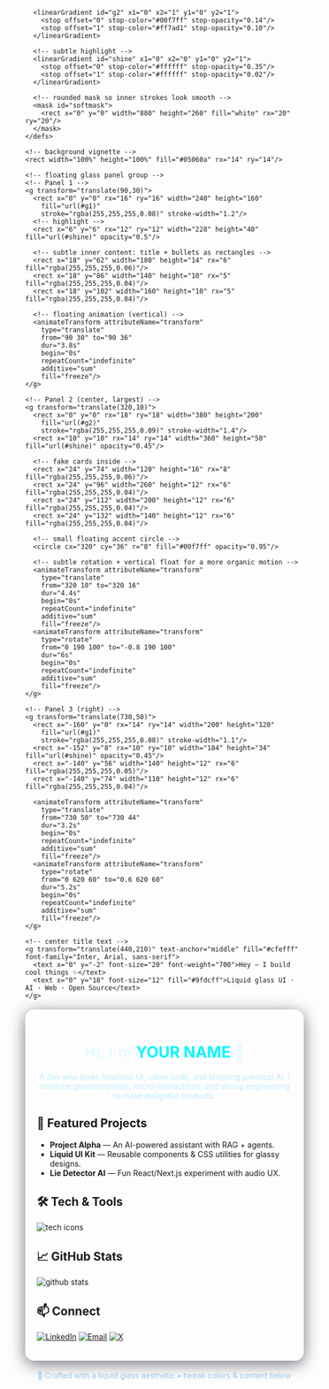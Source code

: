<!-- Liquid Glass — Animated Floating Panels README -->
<p align="center">
  <!-- Animated Liquid Glass SVG (SMIL-based) -->
  <svg width="880" height="260" viewBox="0 0 880 260" xmlns="http://www.w3.org/2000/svg" role="img" aria-label="Liquid glass animated header">
    <defs>
      <!-- soft glass gradient -->
      <linearGradient id="g1" x1="0" x2="1" y1="0" y2="1">
        <stop offset="0" stop-color="#00f7ff" stop-opacity="0.18"/>
        <stop offset="1" stop-color="#7c4dff" stop-opacity="0.12"/>
      </linearGradient>

      <linearGradient id="g2" x1="0" x2="1" y1="0" y2="1">
        <stop offset="0" stop-color="#00f7ff" stop-opacity="0.14"/>
        <stop offset="1" stop-color="#ff7ad1" stop-opacity="0.10"/>
      </linearGradient>

      <!-- subtle highlight -->
      <linearGradient id="shine" x1="0" x2="0" y1="0" y2="1">
        <stop offset="0" stop-color="#ffffff" stop-opacity="0.35"/>
        <stop offset="1" stop-color="#ffffff" stop-opacity="0.02"/>
      </linearGradient>

      <!-- rounded mask so inner strokes look smooth -->
      <mask id="softmask">
        <rect x="0" y="0" width="880" height="260" fill="white" rx="20" ry="20"/>
      </mask>
    </defs>

    <!-- background vignette -->
    <rect width="100%" height="100%" fill="#05060a" rx="14" ry="14"/>

    <!-- floating glass panel group -->
    <!-- Panel 1 -->
    <g transform="translate(90,30)">
      <rect x="0" y="0" rx="16" ry="16" width="240" height="160"
        fill="url(#g1)"
        stroke="rgba(255,255,255,0.08)" stroke-width="1.2"/>
      <!-- highlight -->
      <rect x="6" y="6" rx="12" ry="12" width="228" height="40" fill="url(#shine)" opacity="0.5"/>

      <!-- subtle inner content: title + bullets as rectangles -->
      <rect x="18" y="62" width="180" height="14" rx="6" fill="rgba(255,255,255,0.06)"/>
      <rect x="18" y="86" width="140" height="10" rx="5" fill="rgba(255,255,255,0.04)"/>
      <rect x="18" y="102" width="160" height="10" rx="5" fill="rgba(255,255,255,0.04)"/>

      <!-- floating animation (vertical) -->
      <animateTransform attributeName="transform"
        type="translate"
        from="90 30" to="90 36"
        dur="3.8s"
        begin="0s"
        repeatCount="indefinite"
        additive="sum"
        fill="freeze"/>
    </g>

    <!-- Panel 2 (center, largest) -->
    <g transform="translate(320,10)">
      <rect x="0" y="0" rx="18" ry="18" width="380" height="200"
        fill="url(#g2)"
        stroke="rgba(255,255,255,0.09)" stroke-width="1.4"/>
      <rect x="10" y="10" rx="14" ry="14" width="360" height="50" fill="url(#shine)" opacity="0.45"/>

      <!-- fake cards inside -->
      <rect x="24" y="74" width="120" height="16" rx="8" fill="rgba(255,255,255,0.06)"/>
      <rect x="24" y="96" width="260" height="12" rx="6" fill="rgba(255,255,255,0.04)"/>
      <rect x="24" y="112" width="200" height="12" rx="6" fill="rgba(255,255,255,0.04)"/>
      <rect x="24" y="132" width="140" height="12" rx="6" fill="rgba(255,255,255,0.04)"/>

      <!-- small floating accent circle -->
      <circle cx="320" cy="36" r="8" fill="#00f7ff" opacity="0.95"/>

      <!-- subtle rotation + vertical float for a more organic motion -->
      <animateTransform attributeName="transform"
        type="translate"
        from="320 10" to="320 16"
        dur="4.4s"
        begin="0s"
        repeatCount="indefinite"
        additive="sum"
        fill="freeze"/>
      <animateTransform attributeName="transform"
        type="rotate"
        from="0 190 100" to="-0.8 190 100"
        dur="6s"
        begin="0s"
        repeatCount="indefinite"
        additive="sum"
        fill="freeze"/>
    </g>

    <!-- Panel 3 (right) -->
    <g transform="translate(730,50)">
      <rect x="-160" y="0" rx="14" ry="14" width="200" height="120"
        fill="url(#g1)"
        stroke="rgba(255,255,255,0.08)" stroke-width="1.1"/>
      <rect x="-152" y="8" rx="10" ry="10" width="184" height="34" fill="url(#shine)" opacity="0.45"/>
      <rect x="-140" y="56" width="140" height="12" rx="6" fill="rgba(255,255,255,0.05)"/>
      <rect x="-140" y="74" width="110" height="12" rx="6" fill="rgba(255,255,255,0.04)"/>

      <animateTransform attributeName="transform"
        type="translate"
        from="730 50" to="730 44"
        dur="3.2s"
        begin="0s"
        repeatCount="indefinite"
        additive="sum"
        fill="freeze"/>
      <animateTransform attributeName="transform"
        type="rotate"
        from="0 620 60" to="0.6 620 60"
        dur="5.2s"
        begin="0s"
        repeatCount="indefinite"
        additive="sum"
        fill="freeze"/>
    </g>

    <!-- center title text -->
    <g transform="translate(440,210)" text-anchor="middle" fill="#cfefff" font-family="Inter, Arial, sans-serif">
      <text x="0" y="-2" font-size="20" font-weight="700">Hey — I build cool things ✨</text>
      <text x="0" y="18" font-size="12" fill="#9fdcff">Liquid glass UI · AI · Web · Open Source</text>
    </g>
  </svg>
</p>

<!-- Main glass container -->
<div style="
  background: rgba(255,255,255,0.04);
  border-radius: 16px;
  padding: 20px;
  max-width: 960px;
  margin: 18px auto;
  border: 1px solid rgba(255,255,255,0.06);
  backdrop-filter: blur(6px);
  -webkit-backdrop-filter: blur(6px);
  box-shadow: 0 6px 28px rgba(2,6,23,0.55);
">

<h1 align="center" style="color:#e6fbff">Hi, I'm <span style="color:#00f7ff">YOUR NAME</span> 👋</h1>

<p align="center" style="color:#bfeeff; max-width:820px; margin:auto;">
A dev who loves futuristic UI, clean code, and shipping practical AI. I combine glassmorphism, micro-interactions, and strong engineering to make delightful products.
</p>

## 🔭 Featured Projects
- **Project Alpha** — An AI-powered assistant with RAG + agents.  
- **Liquid UI Kit** — Reusable components & CSS utilities for glassy designs.  
- **Lie Detector AI** — Fun React/Next.js experiment with audio UX.

## 🛠 Tech & Tools
<p>
  <img src="https://skillicons.dev/icons?i=react,nextjs,js,ts,python,tailwind,azure,git" alt="tech icons" />
</p>

## 📈 GitHub Stats
<p>
  <img src="https://github-readme-stats.vercel.app/api?username=YOURUSERNAME&show_icons=true&theme=transparent&hide_border=true&title_color=00f7ff&icon_color=00f7ff&text_color=bfeeff" alt="github stats" />
</p>

## 📫 Connect
<p>
  <a href="https://linkedin.com/in/YOURUSERNAME" target="_blank"><img src="https://img.shields.io/badge/LinkedIn-00f7ff?style=for-the-badge&logo=linkedin&logoColor=black" alt="LinkedIn" /></a>
  <a href="mailto:you@example.com"><img src="https://img.shields.io/badge/Email-00f7ff?style=for-the-badge&logo=gmail&logoColor=black" alt="Email" /></a>
  <a href="https://twitter.com/YOURUSERNAME" target="_blank"><img src="https://img.shields.io/badge/X-00f7ff?style=for-the-badge&logo=x&logoColor=black" alt="X" /></a>
</p>

</div>

<p align="center" style="color:#9fcff7; margin-top:10px;">
  💠 Crafted with a liquid glass aesthetic • tweak colors & content below
</p>
